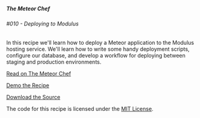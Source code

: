 ##### The Meteor Chef
###### \#010 - Deploying to Modulus

In this recipe we'll learn how to deploy a Meteor application to the Modulus hosting service. We'll learn how to write some handy deployment scripts, configure our database, and develop a workflow for deploying between staging and production environments.

[Read on The Meteor Chef](http://themeteorchef.com/recipes/deploying-to-modulus)  

[Demo the Recipe](http://tmc-010-demo.meteor.com)  

[Download the Source](https://github.com/themeteorchef/deploying-to-modulus/archive/master.zip)

The code for this recipe is licensed under the [MIT License](http://opensource.org/licenses/MIT).